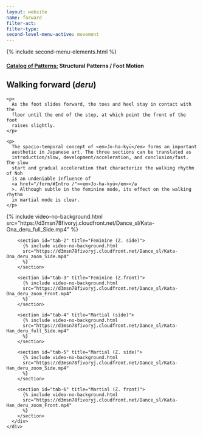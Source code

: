 ```yaml
---
layout: website
name: forward
filter-act:
filter-type:
second-level-menu-active: movement
---
```


{% include second-menu-elements.html %}

<main class="page-content">
  <div class="text-container">
    <h4>
      <a href="/movement/">Catalog of Patterns:</a> Structural Patterns / Foot
      Motion
    </h4>
    <h2>Walking forward (<em>deru</em>)</h2>

    <p>
      As the foot slides forward, the toes and heel stay in contact with the
      floor until the end of the step, at which point the front of the foot
      raises slightly.
    </p>

    <p>
      The spacio-temporal concept of <em>Jo-ha-kyū</em> forms an important
      aesthetic in Japanese art. The three sections can be translated as
      introduction/slow, development/acceleration, and conclusion/fast. The slow
      start and gradual acceleration that characterize the walking rhythm of Noh
      is an undeniable influence of
      <a href="/form/#Intro /"><em>Jo-ha-kyū</em></a
      >. Although subtle in the feminine mode, its effect on the walking rhythm
      in martial mode is clear.
    </p>
  </div>

  <div class="tabs-container">
    <div class="tabs-container__links">
      <div class="wrapper">
        <div id="tabs"></div>
      </div>
    </div>
    <div class="tabs-container__content">
      <div class="wrapper">
        <section id="tab-1" title="Feminine (side)">
          {% include video-no-background.html
          src="https://d3msn78fivoryj.cloudfront.net/Dance_sl/Kata-Ona_deru_full_Side.mp4"
          %}
        </section>

        <section id="tab-2" title="Feminine (Z. side)">
          {% include video-no-background.html
          src="https://d3msn78fivoryj.cloudfront.net/Dance_sl/Kata-Ona_deru_zoom_Side.mp4"
          %}
        </section>

        <section id="tab-3" title="Feminine (Z.front)">
          {% include video-no-background.html
          src="https://d3msn78fivoryj.cloudfront.net/Dance_sl/Kata-Ona_deru_zoom_Front.mp4"
          %}
        </section>

        <section id="tab-4" title="Martial (side)">
          {% include video-no-background.html
          src="https://d3msn78fivoryj.cloudfront.net/Dance_sl/Kata-Han_deru_full_Side.mp4"
          %}
        </section>

        <section id="tab-5" title="Martial (Z. side)">
          {% include video-no-background.html
          src="https://d3msn78fivoryj.cloudfront.net/Dance_sl/Kata-Han_deru_zoom_Side.mp4"
          %}
        </section>

        <section id="tab-6" title="Martial (Z. front)">
          {% include video-no-background.html
          src="https://d3msn78fivoryj.cloudfront.net/Dance_sl/Kata-Han_deru_zoom_Front.mp4"
          %}
        </section>
      </div>
    </div>
  </div>
</main>
